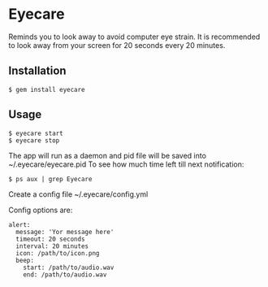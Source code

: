 # Eyecare

Reminds you to look away to avoid computer eye strain.
It is recommended to look away from your screen for 20 seconds every 20 minutes.

## Installation

    $ gem install eyecare

## Usage

    $ eyecare start
    $ eyecare stop

The app will run as a daemon and pid file will be saved into ~/.eyecare/eyecare.pid
To see how much time left till next notification:
    
    $ ps aux | grep Eyecare


Create a config file ~/.eyecare/config.yml
    
Config options are:

    alert:
      message: 'Yor message here'
      timeout: 20 seconds
      interval: 20 minutes
      icon: /path/to/icon.png
      beep:
        start: /path/to/audio.wav
        end: /path/to/audio.wav
